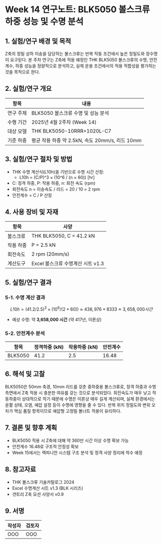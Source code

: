 # Week 14 연구노트: BLK5050 볼스크류 하중 성능 및 수명 분석

## 1. 실험/연구 배경 및 목적
Z축의 정밀 상하 이송을 담당하는 볼스크류는 반복 작동 조건에서 높은 정밀도와 장수명이 요구된다. 본 주차 연구는 Z축에 적용 예정인 THK BLK5050 볼스크류의 수명, 안전계수, 하중 성능을 정량적으로 분석하고, 실제 운용 조건에서의 적용 적합성을 평가하는 것을 목적으로 한다.

## 2. 실험/연구 개요
| 항목 | 내용 |
|------|------|
| 연구 주제 | BLK5050 볼스크류 수명 및 성능 분석 |
| 수행 기간 | 2025년 4월 2주차 (Week 14) |
| 대상 모델 | THK BLK5050-10RRR+1020L-C7 |
| 기준 하중 | 평균 작용 하중 약 2.5kN, 속도 20mm/s, 리드 10mm

## 3. 실험/연구 절차 및 방법
- THK 수명 계산식(L10h)을 기반으로 수명 시간 산정:
  - L10h = (C/P)^3 × (10^6 / (n × 60)) [hr]
- C: 정격 하중, P: 작용 하중, n: 회전 속도 (rpm)
- 회전속도 n = 이송속도 / 리드 = 20 / 10 = 2 rpm
- 안전계수 = C / P 산정

## 4. 사용 장비 및 자재
| 항목 | 사양 |
|------|------|
| 볼스크류 | THK BLK5050, C = 41.2 kN |
| 작용 하중 | P = 2.5 kN |
| 회전속도 | 2 rpm (20mm/s) |
| 계산도구 | Excel 볼스크류 수명계산 시트 v1.3

## 5. 실험/연구 결과
### 5-1. 수명 계산 결과
```math
L10h = (41.2 / 2.5)^3 × (10^6 / (2×60)) ≈ 438,976 × 8333 ≈ 3,658,000 시간
```
- 예상 수명: 약 **3,658,000 시간** (약 417년, 이론상)

### 5-2. 안전계수 분석
| 항목 | 정격하중 (kN) | 작용하중 (kN) | 안전계수 |
|------|----------------|----------------|-----------|
| BLK5050 | 41.2 | 2.5 | 16.48 |

## 6. 해석 및 고찰
BLK5050은 50mm 축경, 10mm 리드를 갖춘 중하중용 볼스크류로, 정격 하중과 수명 측면에서 Z축 적용 시 충분한 여유를 갖는 것으로 분석되었다. 회전속도가 매우 낮고 작동하중이 상대적으로 작기 때문에 수명은 이론상 매우 길게 계산되며, 실제 환경에서는 윤활 상태, 오염, 예압 설정 등이 수명에 영향을 줄 수 있다. 반복 위치 정밀도와 변위 오차가 핵심 품질 항목이므로 예압형 고정밀 볼너트 적용이 유리하다.

## 7. 결론 및 향후 계획
- BLK5050 적용 시 Z축에 대해 약 360만 시간 이상 수명 확보 가능
- 안전계수 16.48로 구조적 안정성 확보
- Week 15에서는 랙피니언 시스템 구조 분석 및 정격 사양 정리에 착수 예정

## 8. 참고자료
- THK 볼스크류 기술카탈로그 2024
- Excel 수명계산 시트 v1.3 (BLK 시리즈)
- 갠트리 Z축 모션 사양서 v0.9

## 9. 서명
| 작성자 | 검토자 |
|--------|--------|
| OOO   | OOO   |

